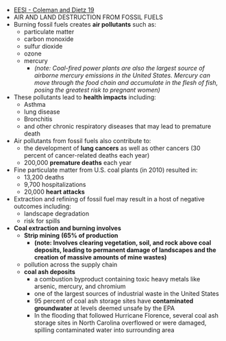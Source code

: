 - [EESI - Coleman and Dietz 19](https://www.eesi.org/papers/view/fact-sheet-fossil-fuel-subsidies-a-closer-look-at-tax-breaks-and-societal-costs#targetText=According%20to%20the%20IMF%2C%20%22fossil,by%203.8%20percent%20of%20GDP.%22)
- AIR AND LAND DESTRUCTION FROM FOSSIL FUELS
- Burning fossil fuels creates **air pollutants** such as:
    - particulate matter
    - carbon monoxide
    - sulfur dioxide
    - ozone
    - mercury
        - _(note: Coal-fired power plants are also the largest source of airborne mercury emissions in the United States. Mercury can move through the food chain and accumulate in the flesh of fish, posing the greatest risk to pregnant women)_
- These pollutants lead to **health impacts** including:
    - Asthma
    - lung disease
    - Bronchitis
    - and other chronic respiratory diseases that may lead to premature death
- Air pollutants from fossil fuels also contribute to:
    - the development of **lung cancers** as well as other cancers (30 percent of cancer-related deaths each year)
    - 200,000 **premature deaths** each year
- Fine particulate matter from U.S. coal plants (in 2010) resulted in:
    - 13,200 deaths
    - 9,700 hospitalizations
    - 20,000 **heart attacks**
- Extraction and refining of fossil fuel may result in a host of negative outcomes including:
    - landscape degradation
    - risk for spills
- **Coal extraction and burning involves**
    - **Strip mining** **(65% of production**
        - **(note: Involves clearing vegetation, soil, and rock above coal deposits, leading to permanent damage of landscapes and the creation of massive amounts of mine wastes)**
    - pollution across the supply chain
    - **coal ash deposits**
        - a combustion byproduct containing toxic heavy metals like arsenic, mercury, and chromium
        - one of the largest sources of industrial waste in the United States
        - 95 percent of coal ash storage sites have **contaminated groundwater** at levels deemed unsafe by the EPA
        - In the flooding that followed Hurricane Florence, several coal ash storage sites in North Carolina overflowed or were damaged, spilling contaminated water into surrounding area